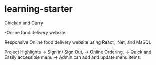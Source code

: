 # learning-starter

Chicken and Curry 

-Online food delivery website

Responsive Online food delivery website using React, .Net, and MsSQL


Project Highlights
-> Sign in/ Sign  Out,
-> Online Ordering,
-> Quick and Easily accessible menu
-> Admin can add and update menu items.
